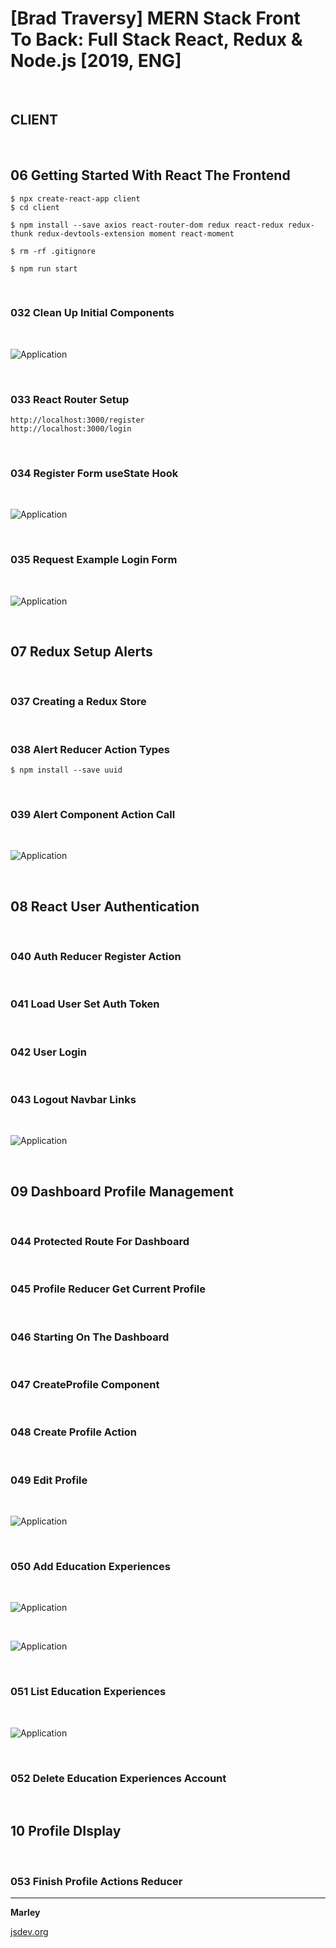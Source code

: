 # [Brad Traversy] MERN Stack Front To Back: Full Stack React, Redux &amp; Node.js [2019, ENG]

<br/>

## CLIENT

<br/>

## 06 Getting Started With React The Frontend

    $ npx create-react-app client
    $ cd client

    $ npm install --save axios react-router-dom redux react-redux redux-thunk redux-devtools-extension moment react-moment

    $ rm -rf .gitignore

    $ npm run start

<br/>

### 032 Clean Up Initial Components

<br/>

![Application](../img/pic-06-32.png?raw=true)


<br/>

### 033 React Router Setup

    http://localhost:3000/register
    http://localhost:3000/login

<br/>

### 034 Register Form useState Hook

<br/>

![Application](../img/pic-06-34.png?raw=true)


<br/>

### 035 Request Example Login Form

<br/>

![Application](../img/pic-06-35.png?raw=true)

<br/>

## 07 Redux Setup Alerts

<br/>

### 037 Creating a Redux Store

<br/>

### 038 Alert Reducer Action Types

    $ npm install --save uuid

<br/>

### 039 Alert Component Action Call

<br/>

![Application](../img/pic-07-39.png?raw=true)

<br/>

## 08 React User Authentication

<br/>

### 040 Auth Reducer Register Action

<br/>

### 041 Load User Set Auth Token

<br/>

### 042 User Login

<br/>

### 043 Logout Navbar Links

<br/>

![Application](../img/pic-08-43.png?raw=true)

<br/>

## 09 Dashboard Profile Management

<br/>

### 044 Protected Route For Dashboard

<br/>

### 045 Profile Reducer Get Current Profile

<br/>

### 046 Starting On The Dashboard

<br/>

### 047 CreateProfile Component

<br/>

### 048 Create Profile Action

<br/>

### 049 Edit Profile

<br/>

![Application](../img/pic-09-49.png?raw=true)

<br/>

### 050 Add Education Experiences

<br/>

![Application](../img/pic-09-50-1.png?raw=true)

<br/>

![Application](../img/pic-09-50-2.png?raw=true)

<br/>

### 051 List Education Experiences

<br/>

![Application](../img/pic-09-51.png?raw=true)

<br/>

### 052 Delete Education Experiences Account

<br/>

## 10 Profile DIsplay

<br/>

### 053 Finish Profile Actions Reducer

---

**Marley**

<a href="https://jsdev.org">jsdev.org</a>
